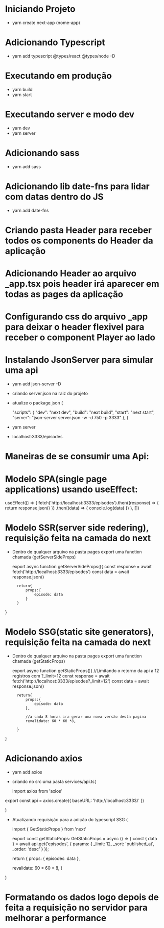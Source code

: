 # Iniciando Projeto
- yarn create next-app (nome-app)

# Adicionando Typescript
- yarn add typescript @types/react @types/node -D

# Executando em produção
- yarn build
- yarn start

# Executando server e modo dev
- yarn dev
- yarn server

# Adicionando sass
- yarn add sass

# Adicionando lib date-fns para lidar com datas dentro do JS
- yarn add date-fns

# Criando pasta Header para receber todos os components do Header da aplicação

# Adicionando Header ao arquivo _app.tsx pois header irá aparecer em todas as pages da aplicação

# Configurando css do arquivo _app para deixar o header flexivel para receber o component Player ao lado

# Instalando JsonServer para simular uma api
- yarn add json-server -D
- criando server.json na raiz do projeto
- atualize o package.json (
     
    "scripts": {
    "dev": "next dev",
    "build": "next build",
    "start": "next start",
    "server": "json-server server.json -w -d 750 -p 3333"
  },
)
- yarn server
- localhost:3333/episodes

# Maneiras de se consumir uma Api:

# Modelo SPA(single page applications) usando useEffect:

 useEffect(() => {
    fetch('http://localhost:3333/episodes').then((response) => {
      return response.json()
    })
      .then((data) => {
        console.log(data)
      })
  }, [])


# Modelo SSR(server side redering), requisição feita na camada do next

- Dentro de qualquer arquivo na pasta pages export uma function chamada (getServerSideProps)
     
    export async function getServerSideProps(){
        const response = await fetch('http://localhost:3333/episodes')
        const data = await response.json()

        return{
            props:{
                episode: data
            }
        }
}


# Modelo SSG(static site generators), requisição feita na camada do next

- Dentro de qualquer arquivo na pasta pages export uma function chamada (getStaticProps)
     
    export async function getStaticProps(){
      //Limitando o retorno da api a 12 registros com ?_limit=12
        const response = await fetch('http://localhost:3333/episodes?_limit=12')
        const data = await response.json()

        return{
            props:{
                episode: data
            },

            //a cada 8 horas ira gerar uma nova versão desta pagina
            revalidate: 60 * 60 *8,

        }
}

# Adicionando axios
- yarn add axios
- criando no src uma pasta services/api.ts(

  import axios from 'axios'

export const api = axios.create({
    baseURL: 'http://localhost:3333/'
})

)

- Atualizando requisição para a adição do typescript SSG (

  
  import { GetStaticProps } from 'next'


  export const getStaticProps: GetStaticProps = async () => {
  const { data } = await api.get('episodes', {
    params: {
      _limit: 12,
      _sort: 'published_at',
      _order: 'desc'
    }
  });

  return {
    props: {
      episodes: data
    },

    revalidate: 60 * 60 * 8,
  }

)

# Formatando os dados logo depois de feita a requisição no servidor para melhorar a performance